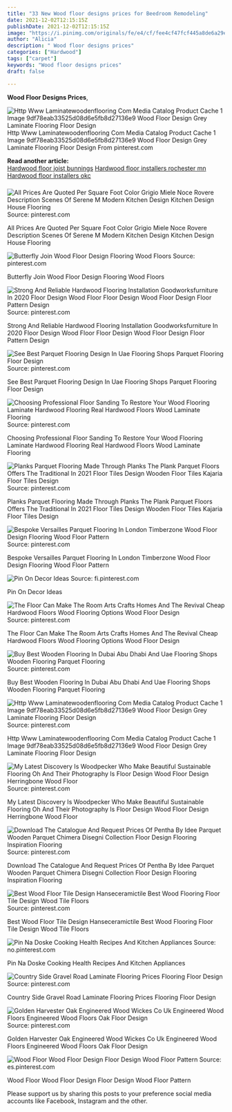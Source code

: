 ```yaml
---
title: "33 New Wood floor designs prices for Beedroom Remodeling"
date: 2021-12-02T12:15:15Z
publishDate: 2021-12-02T12:15:15Z
image: "https://i.pinimg.com/originals/fe/e4/cf/fee4cf47fcf445a8de6a29e5909245d6.jpg"
author: "Alicia"
description: " Wood floor designs prices"
categories: ["Hardwood"]
tags: ["carpet"]
keywords: "Wood floor designs prices"
draft: false

---
```

<!-- Head tag Code -->
**Wood Floor Designs Prices**, 

![Http Www Laminatewoodenflooring Com Media Catalog Product Cache 1 Image 9df78eab33525d08d6e5fb8d27136e9 Wood Floor Design Grey Laminate Flooring Floor Design](https://i.pinimg.com/originals/ae/ac/f6/aeacf67282d28a79920192e85c2ccf75.jpg "Http Www Laminatewoodenflooring Com Media Catalog Product Cache 1 Image 9df78eab33525d08d6e5fb8d27136e9 Wood Floor Design Grey Laminate Flooring Floor Design")
Http Www Laminatewoodenflooring Com Media Catalog Product Cache 1 Image 9df78eab33525d08d6e5fb8d27136e9 Wood Floor Design Grey Laminate Flooring Floor Design From pinterest.com

**Read another article:**  
[Hardwood floor joist bunnings](/hardwood-floor-joist-bunnings/)
[Hardwood floor installers rochester mn](/hardwood-floor-installers-rochester-mn/)
[Hardwood floor installers okc](/hardwood-floor-installers-okc/)




### 

 


![All Prices Are Quoted Per Square Foot Color Grigio Miele Noce Rovere Description Scenes Of Serene M Modern Kitchen Design Kitchen Design House Flooring](https://i.pinimg.com/originals/bb/7f/2a/bb7f2aba5b1ad62539d4cf33f80f977d.jpg "All Prices Are Quoted Per Square Foot Color Grigio Miele Noce Rovere Description Scenes Of Serene M Modern Kitchen Design Kitchen Design House Flooring")
Source: pinterest.com

All Prices Are Quoted Per Square Foot Color Grigio Miele Noce Rovere Description Scenes Of Serene M Modern Kitchen Design Kitchen Design House Flooring  

![Butterfly Join Wood Floor Design Flooring Wood Floors](https://i.pinimg.com/originals/4a/4b/75/4a4b75fac657305d12b037cb207f67c4.jpg "Butterfly Join Wood Floor Design Flooring Wood Floors")
Source: pinterest.com

Butterfly Join Wood Floor Design Flooring Wood Floors  

![Strong And Reliable Hardwood Flooring Installation Goodworksfurniture In 2020 Floor Design Wood Floor Floor Design Wood Floor Design Floor Pattern Design](https://i.pinimg.com/736x/5f/43/87/5f4387f13e3dd4947e73738a13f76d8c.jpg "Strong And Reliable Hardwood Flooring Installation Goodworksfurniture In 2020 Floor Design Wood Floor Floor Design Wood Floor Design Floor Pattern Design")
Source: pinterest.com

Strong And Reliable Hardwood Flooring Installation Goodworksfurniture In 2020 Floor Design Wood Floor Floor Design Wood Floor Design Floor Pattern Design  

![See Best Parquet Flooring Design In Uae Flooring Shops Parquet Flooring Floor Design](https://i.pinimg.com/736x/7a/08/c4/7a08c40bd351ec723f5ca5281200bada.jpg "See Best Parquet Flooring Design In Uae Flooring Shops Parquet Flooring Floor Design")
Source: pinterest.com

See Best Parquet Flooring Design In Uae Flooring Shops Parquet Flooring Floor Design  

![Choosing Professional Floor Sanding To Restore Your Wood Flooring Laminate Hardwood Flooring Real Hardwood Floors Wood Laminate Flooring](https://i.pinimg.com/originals/8a/77/76/8a777675d2c5d6163f82f75fbc775b9c.jpg "Choosing Professional Floor Sanding To Restore Your Wood Flooring Laminate Hardwood Flooring Real Hardwood Floors Wood Laminate Flooring")
Source: pinterest.com

Choosing Professional Floor Sanding To Restore Your Wood Flooring Laminate Hardwood Flooring Real Hardwood Floors Wood Laminate Flooring  

![Planks Parquet Flooring Made Through Planks The Plank Parquet Floors Offers The Traditional In 2021 Floor Tiles Design Wooden Floor Tiles Kajaria Floor Tiles Design](https://i.pinimg.com/originals/8c/65/89/8c65892e8f58719755c1e6385eabf42b.jpg "Planks Parquet Flooring Made Through Planks The Plank Parquet Floors Offers The Traditional In 2021 Floor Tiles Design Wooden Floor Tiles Kajaria Floor Tiles Design")
Source: pinterest.com

Planks Parquet Flooring Made Through Planks The Plank Parquet Floors Offers The Traditional In 2021 Floor Tiles Design Wooden Floor Tiles Kajaria Floor Tiles Design  

![Bespoke Versailles Parquet Flooring In London Timberzone Wood Floor Design Flooring Wood Floor Pattern](https://i.pinimg.com/originals/df/f8/22/dff822ede46f74bccdf200bd94ec62a2.jpg "Bespoke Versailles Parquet Flooring In London Timberzone Wood Floor Design Flooring Wood Floor Pattern")
Source: pinterest.com

Bespoke Versailles Parquet Flooring In London Timberzone Wood Floor Design Flooring Wood Floor Pattern  

![Pin On Decor Ideas](https://i.pinimg.com/originals/47/05/eb/4705ebbcffd1f643db2876e27b3a0fcf.jpg "Pin On Decor Ideas")
Source: fi.pinterest.com

Pin On Decor Ideas  

![The Floor Can Make The Room Arts Crafts Homes And The Revival Cheap Hardwood Floors Wood Flooring Options Wood Floor Design](https://i.pinimg.com/474x/f7/cd/cf/f7cdcf15b3de88751518c8cc12a0f780--installing-hardwood-floors-refinish-hardwood-floors.jpg "The Floor Can Make The Room Arts Crafts Homes And The Revival Cheap Hardwood Floors Wood Flooring Options Wood Floor Design")
Source: pinterest.com

The Floor Can Make The Room Arts Crafts Homes And The Revival Cheap Hardwood Floors Wood Flooring Options Wood Floor Design  

![Buy Best Wooden Flooring In Dubai Abu Dhabi And Uae Flooring Shops Wooden Flooring Parquet Flooring](https://i.pinimg.com/736x/e2/83/2a/e2832a6ca92c2e203a73adf1411a9035.jpg "Buy Best Wooden Flooring In Dubai Abu Dhabi And Uae Flooring Shops Wooden Flooring Parquet Flooring")
Source: pinterest.com

Buy Best Wooden Flooring In Dubai Abu Dhabi And Uae Flooring Shops Wooden Flooring Parquet Flooring  

![Http Www Laminatewoodenflooring Com Media Catalog Product Cache 1 Image 9df78eab33525d08d6e5fb8d27136e9 Wood Floor Design Grey Laminate Flooring Floor Design](https://i.pinimg.com/originals/ae/ac/f6/aeacf67282d28a79920192e85c2ccf75.jpg "Http Www Laminatewoodenflooring Com Media Catalog Product Cache 1 Image 9df78eab33525d08d6e5fb8d27136e9 Wood Floor Design Grey Laminate Flooring Floor Design")
Source: pinterest.com

Http Www Laminatewoodenflooring Com Media Catalog Product Cache 1 Image 9df78eab33525d08d6e5fb8d27136e9 Wood Floor Design Grey Laminate Flooring Floor Design  

![My Latest Discovery Is Woodpecker Who Make Beautiful Sustainable Flooring Oh And Their Photography Is Floor Design Wood Floor Design Herringbone Wood Floor](https://i.pinimg.com/originals/83/f6/6d/83f66dfcd8f2b587edb27368024fa2cf.jpg "My Latest Discovery Is Woodpecker Who Make Beautiful Sustainable Flooring Oh And Their Photography Is Floor Design Wood Floor Design Herringbone Wood Floor")
Source: pinterest.com

My Latest Discovery Is Woodpecker Who Make Beautiful Sustainable Flooring Oh And Their Photography Is Floor Design Wood Floor Design Herringbone Wood Floor  

![Download The Catalogue And Request Prices Of Pentha By Idee Parquet Wooden Parquet Chimera Disegni Collection Floor Design Flooring Inspiration Flooring](https://i.pinimg.com/originals/d9/53/a4/d953a40876a707cf7d26bc6bd40e9bb3.jpg "Download The Catalogue And Request Prices Of Pentha By Idee Parquet Wooden Parquet Chimera Disegni Collection Floor Design Flooring Inspiration Flooring")
Source: pinterest.com

Download The Catalogue And Request Prices Of Pentha By Idee Parquet Wooden Parquet Chimera Disegni Collection Floor Design Flooring Inspiration Flooring  

![Best Wood Floor Tile Design Hanseceramictile Best Wood Flooring Floor Tile Design Wood Tile Floors](https://i.pinimg.com/736x/d3/39/04/d339047b0f75b39eabdc6959d6c06990.jpg "Best Wood Floor Tile Design Hanseceramictile Best Wood Flooring Floor Tile Design Wood Tile Floors")
Source: pinterest.com

Best Wood Floor Tile Design Hanseceramictile Best Wood Flooring Floor Tile Design Wood Tile Floors  

![Pin Na Doske Cooking Health Recipes And Kitchen Appliances](https://i.pinimg.com/originals/80/c5/9c/80c59c7fe7e3971cd0a086fe3dea177b.jpg "Pin Na Doske Cooking Health Recipes And Kitchen Appliances")
Source: no.pinterest.com

Pin Na Doske Cooking Health Recipes And Kitchen Appliances  

![Country Side Gravel Road Laminate Flooring Prices Flooring Floor Design](https://i.pinimg.com/originals/6b/45/54/6b4554eb6f972d9141ed27e4e0821ef0.png "Country Side Gravel Road Laminate Flooring Prices Flooring Floor Design")
Source: pinterest.com

Country Side Gravel Road Laminate Flooring Prices Flooring Floor Design  

![Golden Harvester Oak Engineered Wood Wickes Co Uk Engineered Wood Floors Engineered Wood Floors Oak Floor Design](https://i.pinimg.com/originals/8f/96/96/8f9696779af873b446aa0738099c1774.jpg "Golden Harvester Oak Engineered Wood Wickes Co Uk Engineered Wood Floors Engineered Wood Floors Oak Floor Design")
Source: pinterest.com

Golden Harvester Oak Engineered Wood Wickes Co Uk Engineered Wood Floors Engineered Wood Floors Oak Floor Design  

![Wood Floor Wood Floor Design Floor Design Wood Floor Pattern](https://i.pinimg.com/originals/fe/e4/cf/fee4cf47fcf445a8de6a29e5909245d6.jpg "Wood Floor Wood Floor Design Floor Design Wood Floor Pattern")
Source: es.pinterest.com

Wood Floor Wood Floor Design Floor Design Wood Floor Pattern  

Please support us by sharing this posts to your preference social media accounts like Facebook, Instagram and the other.

